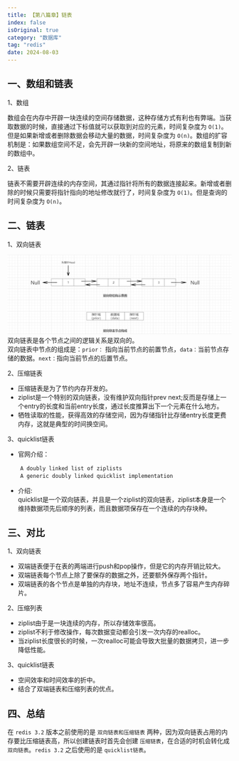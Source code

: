 ```yaml
---
title: 【第八篇章】链表
index: false
isOriginal: true
category: "数据库"
tag: "redis"
date: 2024-08-03
---
```



## 一、数组和链表

1、数组

数组会在内存中开辟一块连续的空间存储数据，这种存储方式有利也有弊端。当获取数据的时候，直接通过下标值就可以获取到对应的元素，时间复杂度为 `O(1)`。但是如果新增或者删除数据会移动大量的数据，时间复杂度为 `O(n)`。数组的扩容机制是：如果数组空间不足，会先开辟一块新的空间地址，将原来的数组复制到新的数组中。 

2、链表

链表不需要开辟连续的内存空间，其通过指针将所有的数据连接起来。新增或者删除的时候只需要将指针指向的地址修改就行了，时间复杂度为 `O(1)`。但是查询的时间复杂度为 `O(n)`。


## 二、链表

1、双向链表

![linked](./shuangxianglist.jpg)
双向链表是各个节点之间的逻辑关系是双向的。  
双向链表中节点的组成是：`prior：` 指向当前节点的前置节点，`data：`当前节点存储的数据。`next：`指向当前节点的后置节点。

2、压缩链表
- 压缩链表是为了节约内存开发的。
- ziplist是一个特别的双向链表，没有维护双向指针prev next;反而是存储上一个entry的长度和当前entry长度，通过长度推算出下一个元素在什么地方。
- 牺牲读取的性能，获得高效的存储空间，因为存储指针比存储entry长度更费内存，这就是典型的时间换空间。

3、quicklist链表

- 官网介绍：
```java
    A doubly linked list of ziplists
    A generic doubly linked quicklist implementation
```

- 介绍:  
quicklist是一个双向链表，并且是一个ziplist的双向链表，ziplist本身是一个维持数据项先后顺序的列表，而且数据项保存在一个连续的内存块种。

## 三、对比
1、双向链表
- 双端链表便于在表的两端进行push和pop操作，但是它的内存开销比较大。
- 双端链表每个节点上除了要保存的数据之外，还要额外保存两个指针。
- 双端链表的各个节点是单独的内存块，地址不连续，节点多了容易产生内存碎片。

2、压缩列表

- ziplist由于是一块连续的内存，所以存储效率很高。
- ziplist不利于修改操作，每次数据变动都会引发一次内存的realloc。
- 当ziplist长度很长的时候，一次realloc可能会导致大批量的数据拷贝，进一步降低性能。

3、quicklist链表
- 空间效率和时间效率的折中。
- 结合了双端链表和压缩列表的优点。

## 四、总结
在 `redis 3.2` 版本之前使用的是 `双向链表和压缩链表` 两种，因为双向链表占用的内存要比压缩链表高，所以创建链表时首先会创建 `压缩链表`，在合适的时机会转化成`双向链表`。`redis 3.2` 之后使用的是 `quicklist链表`。
